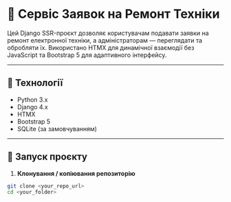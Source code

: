 # 📱 Сервіс Заявок на Ремонт Техніки

Цей Django SSR-проєкт дозволяє користувачам подавати заявки на ремонт електронної техніки, а адміністраторам — переглядати та обробляти їх. Використано HTMX для динамічної взаємодії без JavaScript та Bootstrap 5 для адаптивного інтерфейсу.

---

## 🔧 Технології
- Python 3.x
- Django 4.x
- HTMX
- Bootstrap 5
- SQLite (за замовчуванням)

---

## 🚀 Запуск проєкту

1. **Клонування / копіювання репозиторію**
```bash
git clone <your_repo_url>
cd <your_folder>
